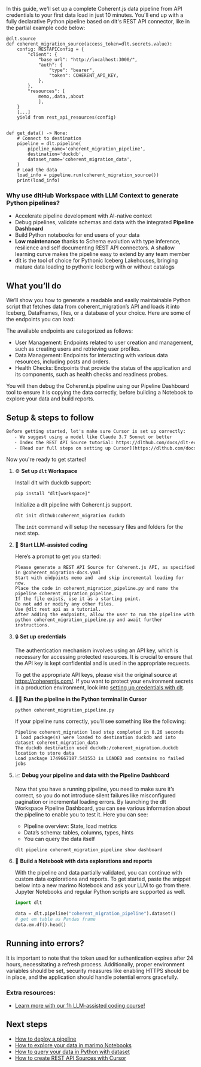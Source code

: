 In this guide, we'll set up a complete Coherent.js data pipeline from API credentials to your first data load in just 10 minutes. You'll end up with a fully declarative Python pipeline based on dlt's REST API connector, like in the partial example code below:

```python-outcome
@dlt.source
def coherent_migration_source(access_token=dlt.secrets.value):
    config: RESTAPIConfig = {
        "client": {
            "base_url": "http://localhost:3000/",
            "auth": {
                "type": "bearer",
                "token": COHERENT_API_KEY,
            },
        },
        "resources": [
            memo,,data,,about
            ],
    }
    [...]
    yield from rest_api_resources(config)


def get_data() -> None:
    # Connect to destination
    pipeline = dlt.pipeline(
        pipeline_name='coherent_migration_pipeline',
        destination='duckdb',
        dataset_name='coherent_migration_data', 
    )
    # Load the data
    load_info = pipeline.run(coherent_migration_source())
    print(load_info) 
```

### Why use dltHub Workspace with LLM Context to generate Python pipelines?

- Accelerate pipeline development with AI-native context
- Debug pipelines, validate schemas and data with the integrated **Pipeline Dashboard**
- Build Python notebooks for end users of your data
- **Low maintenance** thanks to Schema evolution with type inference, resilience and self documenting REST API connectors. A shallow learning curve makes the pipeline easy to extend by any team member
- dlt is the tool of choice for Pythonic Iceberg Lakehouses, bringing mature data loading to pythonic Iceberg with or without catalogs

## What you’ll do

We’ll show you how to generate a readable and easily maintainable Python script that fetches data from coherent_migration’s API and loads it into Iceberg, DataFrames, files, or a database of your choice. Here are some of the endpoints you can load:

The available endpoints are categorized as follows:
- User Management: Endpoints related to user creation and management, such as creating users and retrieving user profiles.
- Data Management: Endpoints for interacting with various data resources, including posts and orders.
- Health Checks: Endpoints that provide the status of the application and its components, such as health checks and readiness probes.

You will then debug the Coherent.js pipeline using our Pipeline Dashboard tool to ensure it is copying the data correctly, before building a Notebook to explore your data and build reports.

## Setup & steps to follow

```default
Before getting started, let's make sure Cursor is set up correctly:
   - We suggest using a model like Claude 3.7 Sonnet or better
   - Index the REST API Source tutorial: https://dlthub.com/docs/dlt-ecosystem/verified-sources/rest_api/ and add it to context as **@dlt rest api**
   - [Read our full steps on setting up Cursor](https://dlthub.com/docs/dlt-ecosystem/llm-tooling/cursor-restapi#23-configuring-cursor-with-documentation)
```

Now you're ready to get started!

1. ⚙️ **Set up `dlt` Workspace**
    
    Install dlt with duckdb support:
    ```shell
    pip install "dlt[workspace]"
    ```

    Initialize a dlt pipeline with Coherent.js support.
    ```shell
    dlt init dlthub:coherent_migration duckdb
    ```

    The `init` command will setup the necessary files and folders for the next step.
    
2. 🤠 **Start LLM-assisted coding**
    
    Here’s a prompt to get you started:
    
    ```prompt
    Please generate a REST API Source for Coherent.js API, as specified in @coherent_migration-docs.yaml 
    Start with endpoints memo and  and skip incremental loading for now. 
    Place the code in coherent_migration_pipeline.py and name the pipeline coherent_migration_pipeline. 
    If the file exists, use it as a starting point. 
    Do not add or modify any other files. 
    Use @dlt rest api as a tutorial. 
    After adding the endpoints, allow the user to run the pipeline with python coherent_migration_pipeline.py and await further instructions.
    ```

    
3. 🔒 **Set up credentials** 
    
    The authentication mechanism involves using an API key, which is necessary for accessing protected resources. It is crucial to ensure that the API key is kept confidential and is used in the appropriate requests.
    
    To get the appropriate API keys, please visit the original source at https://coherentjs.com/.
    If you want to protect your environment secrets in a production environment, look into [setting up credentials with dlt](https://dlthub.com/docs/walkthroughs/add_credentials).
    
4. 🏃‍♀️ **Run the pipeline in the Python terminal in Cursor**
    
    ```shell
    python coherent_migration_pipeline.py
    ```
    
    If your pipeline runs correctly, you’ll see something like the following:
    
    ```shell
    Pipeline coherent_migration load step completed in 0.26 seconds
    1 load package(s) were loaded to destination duckdb and into dataset coherent_migration_data
    The duckdb destination used duckdb:/coherent_migration.duckdb location to store data
    Load package 1749667187.541553 is LOADED and contains no failed jobs
    ```
    
5. 📈 **Debug your pipeline and data with the Pipeline Dashboard**

    Now that you have a running pipeline, you need to make sure it’s correct, so you do not introduce silent failures like misconfigured pagination or incremental loading errors. By launching the dlt Workspace Pipeline Dashboard, you can see various information about the pipeline to enable you to test it. Here you can see:
    - Pipeline overview: State, load metrics
    - Data’s schema: tables, columns, types, hints
    - You can query the data itself
    
    ```shell
    dlt pipeline coherent_migration_pipeline show dashboard
    ```
    
6. 🐍 **Build a Notebook with data explorations and reports**

    With the pipeline and data partially validated, you can continue with custom data explorations and reports. To get started, paste the snippet below into a new marimo Notebook and ask your LLM to go from there. Jupyter Notebooks and regular Python scripts are supported as well.

    
    ```python
    import dlt

   data = dlt.pipeline("coherent_migration_pipeline").dataset()
   # get em table as Pandas frame
   data.em.df().head()
    ```

## Running into errors?

It is important to note that the token used for authentication expires after 24 hours, necessitating a refresh process. Additionally, proper environment variables should be set, security measures like enabling HTTPS should be in place, and the application should handle potential errors gracefully.

### Extra resources:

- [Learn more with our 1h LLM-assisted coding course!](https://www.youtube.com/watch?v=GGid70rnJuM)

## Next steps

- [How to deploy a pipeline](https://dlthub.com/docs/walkthroughs/deploy-a-pipeline)
- [How to explore your data in marimo Notebooks](https://dlthub.com/docs/general-usage/dataset-access/marimo)
- [How to query your data in Python with dataset](https://dlthub.com/docs/general-usage/dataset-access/dataset)
- [How to create REST API Sources with Cursor](https://dlthub.com/docs/dlt-ecosystem/llm-tooling/cursor-restapi)
